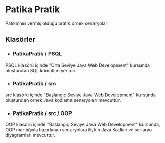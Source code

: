 # Patika Pratik
Patika'nın vermiş olduğu pratik örnek senaryolar



## Klasörler
+ ### PatikaPratik / PSQL
PSQL klasörü içinde "Orta Seviye Java Web Development" kursunda oluşturulan SQL komutları  yer alır.

+ ### PatikaPratik / src
src klasörü içinde "Başlangıç Seviye Java Web Development" kursunda oluşturulan örnek Java kodlama senaryoları mevcuttur.

+ ### PatikaPratik / src / OOP
OOP klasörü içinde "Başlangıç Seviye Java Web Development" kursunda, OOP mantığıyla hazırlanan senaryolara ilişkin Java Kodları ve senaryo diyagramları mevcuttur.
